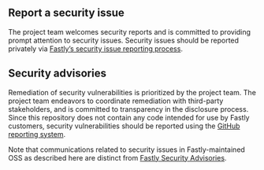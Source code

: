 ## Report a security issue

The project team welcomes security reports and is committed to
providing prompt attention to security issues. Security issues should
be reported privately via [Fastly’s security issue reporting
process](https://www.fastly.com/security/report-security-issue).

## Security advisories

Remediation of security vulnerabilities is prioritized by the project
team. The project team endeavors to coordinate remediation with
third-party stakeholders, and is committed to transparency in the
disclosure process. Since this repository does not contain any code
intended for use by Fastly customers, security vulnerabilities should
be reported using the [GitHub reporting
system](https://github.com/fastly/devex-reusable-workflows/security).

Note that communications related to security issues in
Fastly-maintained OSS as described here are distinct from [Fastly
Security Advisories](https://www.fastly.com/security-advisories).
